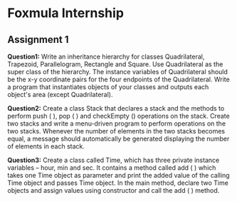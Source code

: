 # Foxmula Internship
## Assignment 1

**Question1:** Write an inheritance hierarchy for classes Quadrilateral, Trapezoid, Parallelogram, Rectangle and Square. Use Quadrilateral as the super class of the hierarchy. The instance variables of Quadrilateral should be the x-y coordinate pairs for the four endpoints of the Quadrilateral. Write a program that instantiates objects of your classes and outputs each object's area (except Quadrilateral).

**Question2:** Create a class Stack that declares a stack and the methods to perform push ( ), pop ( ) and checkEmpty () operations on the stack. Create two stacks and write a menu-driven program to perform operations on the two stacks. Whenever the number of elements in the two stacks becomes equal, a message should automatically be generated displaying the number of elements in each stack.

**Question3:** Create a class called Time, which has three private instance variables – hour, min and sec. It contains a method called add ( ) which takes one Time object as parameter and print the added value of the calling Time object and passes Time object. In the main method, declare two Time objects and assign values using constructor and call the add ( ) method.


